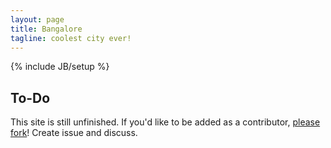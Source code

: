 ```yaml
---
layout: page
title: Bangalore
tagline: coolest city ever!
---
```

{% include JB/setup %}

## To-Do

This site is still unfinished. If you'd like to be added as a contributor, [please fork](http://github.com/blrc/blrc.github.com)!
Create issue and discuss.


